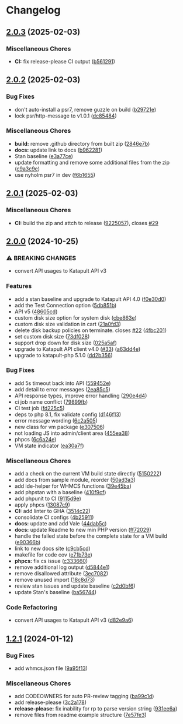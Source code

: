 # Changelog

## [2.0.3](https://github.com/krystal/katapult-whmcs/compare/v2.0.2...v2.0.3) (2025-02-03)


### Miscellaneous Chores

* **CI:** fix release-please CI output ([b561291](https://github.com/krystal/katapult-whmcs/commit/b561291b8688124388dd7e12e0afcd1d4625900d))

## [2.0.2](https://github.com/krystal/katapult-whmcs/compare/v2.0.1...v2.0.2) (2025-02-03)


### Bug Fixes

* don't auto-install a psr7, remove guzzle on build ([b29721e](https://github.com/krystal/katapult-whmcs/commit/b29721e57fc1d7c96b77c51dd088ce8cb76b8e98))
* lock psr/http-message to v1.0.1 ([dc85484](https://github.com/krystal/katapult-whmcs/commit/dc85484f43288e9637c9c156255013d1a739e1ce))


### Miscellaneous Chores

* **build:** remove .github directory from built zip ([2846e7b](https://github.com/krystal/katapult-whmcs/commit/2846e7bef9fb644eec609a678c0f5cc838d7c693))
* **docs:** update link to docs ([b962281](https://github.com/krystal/katapult-whmcs/commit/b9622816c87cc3df7a537fda90b17a131f9b1b2b))
* Stan baseline ([e3a77ce](https://github.com/krystal/katapult-whmcs/commit/e3a77ce683366a41a5d3a8c7a3cff874799cf78f))
* update formatting and remove some additional files from the zip ([c9a3c9e](https://github.com/krystal/katapult-whmcs/commit/c9a3c9e2af6bffc5d29da52295dd420c3e5bff4b))
* use nyholm psr7 in dev ([f6b1655](https://github.com/krystal/katapult-whmcs/commit/f6b16552a780fa922c456df37ee53e7070607e2e))

## [2.0.1](https://github.com/krystal/katapult-whmcs/compare/v2.0.0...v2.0.1) (2025-02-03)


### Miscellaneous Chores

* **CI:** build the zip and attch to release ([9225057](https://github.com/krystal/katapult-whmcs/commit/9225057f5fe0521dd18fef04a75618396f7a5a9b)), closes [#29](https://github.com/krystal/katapult-whmcs/issues/29)

## [2.0.0](https://github.com/krystal/katapult-whmcs/compare/v1.2.1...v2.0.0) (2024-10-25)


### ⚠ BREAKING CHANGES

* convert API usages to Katapult API v3

### Features

* add a stan baseline and upgrade to Katapult API 4.0 ([f0e30d0](https://github.com/krystal/katapult-whmcs/commit/f0e30d0db17860e431d0995d5a74bd560cfee304))
* add the Test Connection option ([5db851b](https://github.com/krystal/katapult-whmcs/commit/5db851b963a43ecb1a99cdddae76013d9bfe4a3a))
* API v5 ([48605cd](https://github.com/krystal/katapult-whmcs/commit/48605cd9a30928a544edf4c268a0527bc2f6d864))
* custom disk size option for system disk ([cbe863e](https://github.com/krystal/katapult-whmcs/commit/cbe863e6a123580afc398558c76aad5a25695aa6))
* custom disk size validation in cart ([21a0fd3](https://github.com/krystal/katapult-whmcs/commit/21a0fd30d65a86071d1cf069a83384ea6b862ebb))
* delete disk backup policies on terminate. closes [#22](https://github.com/krystal/katapult-whmcs/issues/22) ([4fbc201](https://github.com/krystal/katapult-whmcs/commit/4fbc201f479b366e0a74451bd3e941aeda5a9c68))
* set custom disk size ([73df028](https://github.com/krystal/katapult-whmcs/commit/73df0282e900e944a634dd0ff38993b954ecd3fd))
* support drop down for disk size ([025a5af](https://github.com/krystal/katapult-whmcs/commit/025a5af74aa20ed646f65ae7e3e884802e81966d))
* upgrade to Katapult API client v4.0 ([#33](https://github.com/krystal/katapult-whmcs/issues/33)) ([a63dd4e](https://github.com/krystal/katapult-whmcs/commit/a63dd4e06129b9e3286a7117b01914b3769375d8))
* upgrade to katapult-php 5.1.0 ([dd2b356](https://github.com/krystal/katapult-whmcs/commit/dd2b356df0717b9eded041b5b4eca2e0dcf14f4e))


### Bug Fixes

* add 5s timeout back into API ([559452e](https://github.com/krystal/katapult-whmcs/commit/559452e30a735935f3c693a0c7c82af4eb2cc23c))
* add detail to error messages ([2ea85c5](https://github.com/krystal/katapult-whmcs/commit/2ea85c50b2e5c5b8e9a480d0e6cf04439e50ff46))
* API response types, improve error handling ([290e4d4](https://github.com/krystal/katapult-whmcs/commit/290e4d4e7176f800b4e4992128f204b19cb69e63))
* ci job name conflict ([79899fb](https://github.com/krystal/katapult-whmcs/commit/79899fbcd8fc8d02e25a15861bee9b0caf9b51df))
* CI test job ([fd225c5](https://github.com/krystal/katapult-whmcs/commit/fd225c56983a6f331df04b55601a659d693566f8))
* deps to php 8.1, fix validate config ([d146f13](https://github.com/krystal/katapult-whmcs/commit/d146f1387fae5d08f8a603054c24ec0f8272cc74))
* error message wording ([6c2a505](https://github.com/krystal/katapult-whmcs/commit/6c2a5059cf376ebadf3cfa35442514cc40d621dd))
* new class for vm package ([e307506](https://github.com/krystal/katapult-whmcs/commit/e30750634fc0c0de3ac44a381bc58e908cf5a6cd))
* not loading JS into admin/client area ([455ea38](https://github.com/krystal/katapult-whmcs/commit/455ea386a37c8fc70fbe3e4f1e07ea120361e948))
* phpcs ([6c6a24e](https://github.com/krystal/katapult-whmcs/commit/6c6a24ec99e1e943c4c40a346a2c8f7099fc260f))
* VM state indicator ([ea30a7f](https://github.com/krystal/katapult-whmcs/commit/ea30a7f9f035ecfb91decfbf70234f6ebaed44bb))


### Miscellaneous Chores

* add a check on the current VM build state directly ([5150222](https://github.com/krystal/katapult-whmcs/commit/5150222e38c93f44e8d05de7481d81639b2e2fb9))
* add docs from sample module, reorder ([50ad3a3](https://github.com/krystal/katapult-whmcs/commit/50ad3a39799c79dea702bfb19260249f6d692381))
* add ide-helper for WHMCS functions ([39e45ba](https://github.com/krystal/katapult-whmcs/commit/39e45bafae17b89541dc3310eb2d301a03cfa5d5))
* add phpstan with a baseline ([410f9cf](https://github.com/krystal/katapult-whmcs/commit/410f9cf4c91791bc3aeb92de6a1fa876a343b642))
* add phpunit to CI ([9115d9e](https://github.com/krystal/katapult-whmcs/commit/9115d9e296837a092baf0379ae6f99de2919f2d5))
* apply phpcs ([13087c9](https://github.com/krystal/katapult-whmcs/commit/13087c90933d89fff92b591ecaa824e27e250dec))
* **CI:** add linter to GHA ([3514c22](https://github.com/krystal/katapult-whmcs/commit/3514c22a7c912f49b4fa81b44401bfd211c3ba88))
* consolidate CI configs ([4b25911](https://github.com/krystal/katapult-whmcs/commit/4b25911020c21a780682e563435be198779cf536))
* **docs:** update and add Vale ([44dab5c](https://github.com/krystal/katapult-whmcs/commit/44dab5c687d1f4df65fc9bea4f54d425f032db1d))
* **docs:** update Readme to new min PHP version ([ff72029](https://github.com/krystal/katapult-whmcs/commit/ff72029bf4124c405ec54da8fed08df79cd74c1c))
* handle the failed state before the complete state for a VM build ([e90366b](https://github.com/krystal/katapult-whmcs/commit/e90366bea233eb4b84e0f3e8e276d98f163080bf))
* link to new docs site ([c9cb5cd](https://github.com/krystal/katapult-whmcs/commit/c9cb5cde91ca4e1535d103d81a52b29d8edbaa4c))
* makefile for code cov ([e71b73e](https://github.com/krystal/katapult-whmcs/commit/e71b73e281f0085ca97480a5496afe125e96f728))
* **phpcs:** fix cs issue ([c333660](https://github.com/krystal/katapult-whmcs/commit/c3336603b199e9bdc6c6a7c9637b7122ff6572a4))
* remove additional log output ([d5844e1](https://github.com/krystal/katapult-whmcs/commit/d5844e181f6dbf037cd2cf3abc6952f718825aa0))
* remove disallowed attribute ([3ec7082](https://github.com/krystal/katapult-whmcs/commit/3ec70827f4cc92498d6c47ca0734ed07c791d4af))
* remove unused import ([18c8d73](https://github.com/krystal/katapult-whmcs/commit/18c8d736abe76463a9f4cb52c4cecf9b9345a97b))
* review stan issues and update baseline ([c2d0bf6](https://github.com/krystal/katapult-whmcs/commit/c2d0bf6c4014941df7b12d7c9f74f4d05f511350))
* update Stan's baseline ([ba56744](https://github.com/krystal/katapult-whmcs/commit/ba5674472400929fb49e4efbe552b28c02d71761))


### Code Refactoring

* convert API usages to Katapult API v3 ([d82e9a6](https://github.com/krystal/katapult-whmcs/commit/d82e9a6e14ea02ef36addf774dfe010b5bf0b0e3))

## [1.2.1](https://github.com/krystal/katapult-whmcs/compare/v1.2.0...v1.2.1) (2024-01-12)


### Bug Fixes

* add whmcs.json file ([9a95f13](https://github.com/krystal/katapult-whmcs/commit/9a95f13dc4636c19b7a7fcede2043e2ad2905797))


### Miscellaneous Chores

* add CODEOWNERS for auto PR-review tagging ([ba99c1d](https://github.com/krystal/katapult-whmcs/commit/ba99c1d2bcf13596367fa77f15648bef5e8f807c))
* add release-please ([3c2a178](https://github.com/krystal/katapult-whmcs/commit/3c2a1786638218605c2dfea7ba361aa3f4af3e37))
* **release-please:** fix inability for rp to parse version string ([931ee6a](https://github.com/krystal/katapult-whmcs/commit/931ee6a1e92eefc8c28ac54643bcc5c08120758a))
* remove files from readme example structure ([7e57fe3](https://github.com/krystal/katapult-whmcs/commit/7e57fe34c0ac200bfbbb4880c233512eebd45e40))
